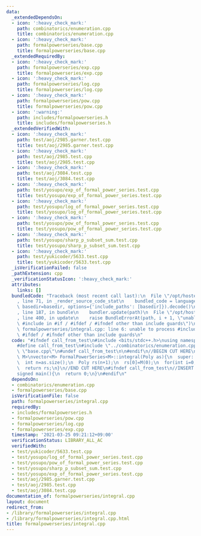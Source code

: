 ```yaml
---
data:
  _extendedDependsOn:
  - icon: ':heavy_check_mark:'
    path: combinatorics/enumeration.cpp
    title: combinatorics/enumeration.cpp
  - icon: ':heavy_check_mark:'
    path: formalpowerseries/base.cpp
    title: formalpowerseries/base.cpp
  _extendedRequiredBy:
  - icon: ':heavy_check_mark:'
    path: formalpowerseries/exp.cpp
    title: formalpowerseries/exp.cpp
  - icon: ':heavy_check_mark:'
    path: formalpowerseries/log.cpp
    title: formalpowerseries/log.cpp
  - icon: ':heavy_check_mark:'
    path: formalpowerseries/pow.cpp
    title: formalpowerseries/pow.cpp
  - icon: ':warning:'
    path: includes/formalpowerseries.h
    title: includes/formalpowerseries.h
  _extendedVerifiedWith:
  - icon: ':heavy_check_mark:'
    path: test/aoj/2985.garner.test.cpp
    title: test/aoj/2985.garner.test.cpp
  - icon: ':heavy_check_mark:'
    path: test/aoj/2985.test.cpp
    title: test/aoj/2985.test.cpp
  - icon: ':heavy_check_mark:'
    path: test/aoj/3084.test.cpp
    title: test/aoj/3084.test.cpp
  - icon: ':heavy_check_mark:'
    path: test/yosupo/exp_of_formal_power_series.test.cpp
    title: test/yosupo/exp_of_formal_power_series.test.cpp
  - icon: ':heavy_check_mark:'
    path: test/yosupo/log_of_formal_power_series.test.cpp
    title: test/yosupo/log_of_formal_power_series.test.cpp
  - icon: ':heavy_check_mark:'
    path: test/yosupo/pow_of_formal_power_series.test.cpp
    title: test/yosupo/pow_of_formal_power_series.test.cpp
  - icon: ':heavy_check_mark:'
    path: test/yosupo/sharp_p_subset_sum.test.cpp
    title: test/yosupo/sharp_p_subset_sum.test.cpp
  - icon: ':heavy_check_mark:'
    path: test/yukicoder/5633.test.cpp
    title: test/yukicoder/5633.test.cpp
  _isVerificationFailed: false
  _pathExtension: cpp
  _verificationStatusIcon: ':heavy_check_mark:'
  attributes:
    links: []
  bundledCode: "Traceback (most recent call last):\n  File \"/opt/hostedtoolcache/Python/3.9.2/x64/lib/python3.9/site-packages/onlinejudge_verify/documentation/build.py\"\
    , line 71, in _render_source_code_stat\n    bundled_code = language.bundle(stat.path,\
    \ basedir=basedir, options={'include_paths': [basedir]}).decode()\n  File \"/opt/hostedtoolcache/Python/3.9.2/x64/lib/python3.9/site-packages/onlinejudge_verify/languages/cplusplus.py\"\
    , line 187, in bundle\n    bundler.update(path)\n  File \"/opt/hostedtoolcache/Python/3.9.2/x64/lib/python3.9/site-packages/onlinejudge_verify/languages/cplusplus_bundle.py\"\
    , line 400, in update\n    raise BundleErrorAt(path, i + 1, \"unable to process\
    \ #include in #if / #ifdef / #ifndef other than include guards\")\nonlinejudge_verify.languages.cplusplus_bundle.BundleErrorAt:\
    \ formalpowerseries/integral.cpp: line 6: unable to process #include in #if /\
    \ #ifdef / #ifndef other than include guards\n"
  code: "#ifndef call_from_test\n#include <bits/stdc++.h>\nusing namespace std;\n\n\
    #define call_from_test\n#include \"../combinatorics/enumeration.cpp\"\n#include\
    \ \"base.cpp\"\n#undef call_from_test\n\n#endif\n//BEGIN CUT HERE\ntemplate<typename\
    \ M>\nvector<M> FormalPowerSeries<M>::integral(Poly as){\n  super::init(as.size()+1);\n\
    \  int n=as.size();\n  Poly rs(n+1);\n  rs[0]=M(0);\n  for(int i=0;i<n;i++) rs[i+1]=as[i]*invs[i+1];\n\
    \  return rs;\n}\n//END CUT HERE\n#ifndef call_from_test\n//INSERT ABOVE HERE\n\
    signed main(){\n  return 0;\n}\n#endif\n"
  dependsOn:
  - combinatorics/enumeration.cpp
  - formalpowerseries/base.cpp
  isVerificationFile: false
  path: formalpowerseries/integral.cpp
  requiredBy:
  - includes/formalpowerseries.h
  - formalpowerseries/pow.cpp
  - formalpowerseries/log.cpp
  - formalpowerseries/exp.cpp
  timestamp: '2021-03-25 09:21:12+09:00'
  verificationStatus: LIBRARY_ALL_AC
  verifiedWith:
  - test/yukicoder/5633.test.cpp
  - test/yosupo/log_of_formal_power_series.test.cpp
  - test/yosupo/pow_of_formal_power_series.test.cpp
  - test/yosupo/sharp_p_subset_sum.test.cpp
  - test/yosupo/exp_of_formal_power_series.test.cpp
  - test/aoj/2985.garner.test.cpp
  - test/aoj/2985.test.cpp
  - test/aoj/3084.test.cpp
documentation_of: formalpowerseries/integral.cpp
layout: document
redirect_from:
- /library/formalpowerseries/integral.cpp
- /library/formalpowerseries/integral.cpp.html
title: formalpowerseries/integral.cpp
---
```

